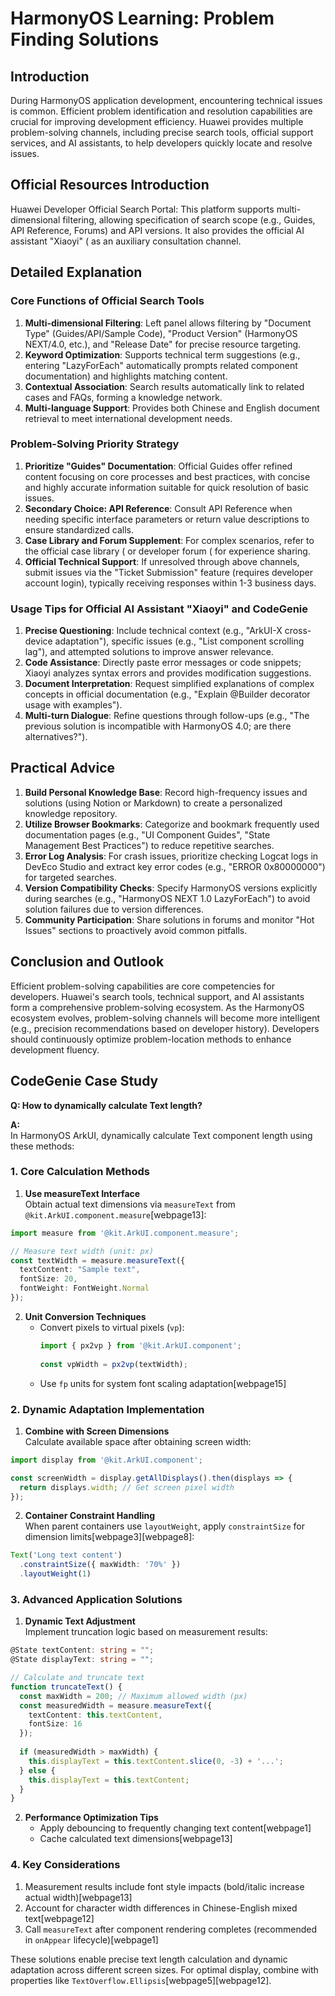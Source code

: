 # HarmonyOS Learning: Problem Finding Solutions

## Introduction
During HarmonyOS application development, encountering technical issues is common. Efficient problem identification and resolution capabilities are crucial for improving development efficiency. Huawei provides multiple problem-solving channels, including precise search tools, official support services, and AI assistants, to help developers quickly locate and resolve issues.

## Official Resources Introduction
Huawei Developer Official Search Portal:  This platform supports multi-dimensional filtering, allowing specification of search scope (e.g., Guides, API Reference, Forums) and API versions. It also provides the official AI assistant "Xiaoyi" ( as an auxiliary consultation channel.

## Detailed Explanation
### Core Functions of Official Search Tools
1. **Multi-dimensional Filtering**: Left panel allows filtering by "Document Type" (Guides/API/Sample Code), "Product Version" (HarmonyOS NEXT/4.0, etc.), and "Release Date" for precise resource targeting.
2. **Keyword Optimization**: Supports technical term suggestions (e.g., entering "LazyForEach" automatically prompts related component documentation) and highlights matching content.
3. **Contextual Association**: Search results automatically link to related cases and FAQs, forming a knowledge network.
4. **Multi-language Support**: Provides both Chinese and English document retrieval to meet international development needs.

### Problem-Solving Priority Strategy
1. **Prioritize "Guides" Documentation**: Official Guides offer refined content focusing on core processes and best practices, with concise and highly accurate information suitable for quick resolution of basic issues.
2. **Secondary Choice: API Reference**: Consult API Reference when needing specific interface parameters or return value descriptions to ensure standardized calls.
3. **Case Library and Forum Supplement**: For complex scenarios, refer to the official case library ( or developer forum ( for experience sharing.
4. **Official Technical Support**: If unresolved through above channels, submit issues via the "Ticket Submission" feature (requires developer account login), typically receiving responses within 1-3 business days.

### Usage Tips for Official AI Assistant "Xiaoyi" and CodeGenie
1. **Precise Questioning**: Include technical context (e.g., "ArkUI-X cross-device adaptation"), specific issues (e.g., "List component scrolling lag"), and attempted solutions to improve answer relevance.
2. **Code Assistance**: Directly paste error messages or code snippets; Xiaoyi analyzes syntax errors and provides modification suggestions.
3. **Document Interpretation**: Request simplified explanations of complex concepts in official documentation (e.g., "Explain @Builder decorator usage with examples").
4. **Multi-turn Dialogue**: Refine questions through follow-ups (e.g., "The previous solution is incompatible with HarmonyOS 4.0; are there alternatives?").

## Practical Advice
1. **Build Personal Knowledge Base**: Record high-frequency issues and solutions (using Notion or Markdown) to create a personalized knowledge repository.
2. **Utilize Browser Bookmarks**: Categorize and bookmark frequently used documentation pages (e.g., "UI Component Guides", "State Management Best Practices") to reduce repetitive searches.
3. **Error Log Analysis**: For crash issues, prioritize checking Logcat logs in DevEco Studio and extract key error codes (e.g., "ERROR 0x80000000") for targeted searches.
4. **Version Compatibility Checks**: Specify HarmonyOS versions explicitly during searches (e.g., "HarmonyOS NEXT 1.0 LazyForEach") to avoid solution failures due to version differences.
5. **Community Participation**: Share solutions in forums and monitor "Hot Issues" sections to proactively avoid common pitfalls.

## Conclusion and Outlook
Efficient problem-solving capabilities are core competencies for developers. Huawei's search tools, technical support, and AI assistants form a comprehensive problem-solving ecosystem. As the HarmonyOS ecosystem evolves, problem-solving channels will become more intelligent (e.g., precision recommendations based on developer history). Developers should continuously optimize problem-location methods to enhance development fluency.

## CodeGenie Case Study
**Q: How to dynamically calculate Text length?**

**A:**  
In HarmonyOS ArkUI, dynamically calculate Text component length using these methods:

### 1. Core Calculation Methods
1. **Use measureText Interface**  
   Obtain actual text dimensions via `measureText` from `@kit.ArkUI.component.measure`[webpage13]:
```typescript
import measure from '@kit.ArkUI.component.measure';

// Measure text width (unit: px)
const textWidth = measure.measureText({
  textContent: "Sample text",
  fontSize: 20,
  fontWeight: FontWeight.Normal
});
```

2. **Unit Conversion Techniques**
    - Convert pixels to virtual pixels (`vp`):
      ```typescript
      import { px2vp } from '@kit.ArkUI.component';
 
      const vpWidth = px2vp(textWidth);
      ```
    - Use `fp` units for system font scaling adaptation[webpage15]

### 2. Dynamic Adaptation Implementation
1. **Combine with Screen Dimensions**  
   Calculate available space after obtaining screen width:
```typescript
import display from '@kit.ArkUI.component';

const screenWidth = display.getAllDisplays().then(displays => {
  return displays.width; // Get screen pixel width
});
```

2. **Container Constraint Handling**  
   When parent containers use `layoutWeight`, apply `constraintSize` for dimension limits[webpage3][webpage8]:
```typescript
Text('Long text content')
  .constraintSize({ maxWidth: '70%' })
  .layoutWeight(1)
```

### 3. Advanced Application Solutions
1. **Dynamic Text Adjustment**  
   Implement truncation logic based on measurement results:
```typescript
@State textContent: string = "";
@State displayText: string = "";

// Calculate and truncate text
function truncateText() {
  const maxWidth = 200; // Maximum allowed width (px)
  const measuredWidth = measure.measureText({
    textContent: this.textContent,
    fontSize: 16
  });
  
  if (measuredWidth > maxWidth) {
    this.displayText = this.textContent.slice(0, -3) + '...';
  } else {
    this.displayText = this.textContent;
  }
}
```

2. **Performance Optimization Tips**
    - Apply debouncing to frequently changing text content[webpage1]
    - Cache calculated text dimensions[webpage13]

### 4. Key Considerations
1. Measurement results include font style impacts (bold/italic increase actual width)[webpage13]
2. Account for character width differences in Chinese-English mixed text[webpage12]
3. Call `measureText` after component rendering completes (recommended in `onAppear` lifecycle)[webpage1]

These solutions enable precise text length calculation and dynamic adaptation across different screen sizes. For optimal display, combine with properties like `TextOverflow.Ellipsis`[webpage5][webpage12].
